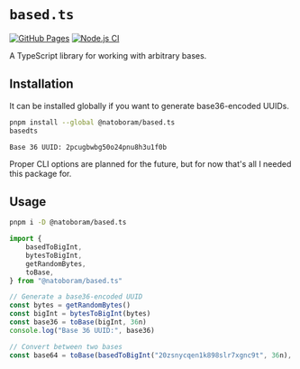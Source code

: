 # `based.ts`

[![GitHub Pages](https://github.com/NatoBoram/based.ts/actions/workflows/github-pages.yaml/badge.svg)](https://github.com/NatoBoram/based.ts/actions/workflows/github-pages.yaml) [![Node.js CI](https://github.com/NatoBoram/based.ts/actions/workflows/node.js.yaml/badge.svg)](https://github.com/NatoBoram/based.ts/actions/workflows/node.js.yaml)

A TypeScript library for working with arbitrary bases.

## Installation

It can be installed globally if you want to generate base36-encoded UUIDs.

```sh
pnpm install --global @natoboram/based.ts
basedts
```

```log
Base 36 UUID: 2pcugbwbg50o24pnu8h3u1f0b
```

Proper CLI options are planned for the future, but for now that's all I needed
this package for.

## Usage

```sh
pnpm i -D @natoboram/based.ts
```

```ts
import {
	basedToBigInt,
	bytesToBigInt,
	getRandomBytes,
	toBase,
} from "@natoboram/based.ts"

// Generate a base36-encoded UUID
const bytes = getRandomBytes()
const bigInt = bytesToBigInt(bytes)
const base36 = toBase(bigInt, 36n)
console.log("Base 36 UUID:", base36)

// Convert between two bases
const base64 = toBase(basedToBigInt("20zsnycqen1k898slr7xgnc9t", 36n), 64n)
```
